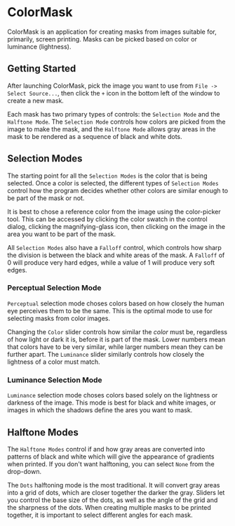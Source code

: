 # ColorMask #

ColorMask is an application for creating masks from images suitable
for, primarily, screen printing. Masks can be picked based on color or
luminance (lightness).

## Getting Started ##

After launching ColorMask, pick the image you want to use from `File
-> Select Source...`, then click the `+` icon in the bottom left of
the window to create a new mask.

Each mask has two primary types of controls: the `Selection Mode` and
the `Halftone Mode`. The `Selection Mode` controls how colors are picked
from the image to make the mask, and the `Halftone Mode` allows gray
areas in the mask to be rendered as a sequence of black and white
dots.

## Selection Modes ##

The starting point for all the `Selection Modes` is the color that is
being selected. Once a color is selected, the different types of
`Selection Modes` control how the program decides whether other colors
are similar enough to be part of the mask or not.

It is best to chose a reference color from the image using the
color-picker tool. This can be accessed by clicking the color swatch
in the control dialog, clicking the magnifying-glass icon, then
clicking on the image in the area you want to be part of the mask.

All `Selection Modes` also have a `Falloff` control, which controls
how sharp the division is between the black and white areas of the
mask. A `Falloff` of 0 will produce very hard edges, while a value of
1 will produce very soft edges.

### Perceptual Selection Mode ###

`Perceptual` selection mode choses colors based on how closely the
human eye perceives them to be the same. This is the optimal mode to
use for selecting masks from color images.

Changing the `Color` slider controls how similar the *color* must be,
regardless of how light or dark it is, before it is part of the
mask. Lower numbers mean that colors have to be very similar, while
larger numbers mean they can be further apart. The `Luminance` slider
similarly controls how closely the lightness of a color must match.

### Luminance Selection Mode ###

`Luminance` selection mode choses colors based solely on the lightness
or darkness of the image. This mode is best for black and white
images, or images in which the shadows define the ares you want to
mask.

## Halftone Modes ##

The `Halftone Modes` control if and how gray areas are converted into
patterns of black and white which will give the appearance of
gradients when printed. If you don't want halftoning, you can select
`None` from the drop-down.

The `Dots` halftoning mode is the most traditional. It will convert
gray areas into a grid of dots, which are closer together the darker
the gray. Sliders let you control the base size of the dots, as well
as the angle of the grid and the sharpness of the dots. When creating
multiple masks to be printed together, it is important to select
different angles for each mask.

